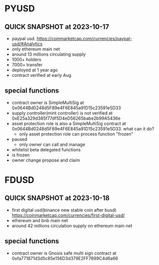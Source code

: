 # PYUSD
## QUICK SNAPSHOT at 2023-10-17
- paypal usd. https://coinmarketcap.com/currencies/paypal-usd/#Analytics
- only ethereum main net
- around 13 millions circulating supply
- 1000+ holders
- 7000+ transfer
- deployed at 1 year ago
- contract verified at early Aug
## special functions
- contract owner is SimpleMultiSig at 0x0644Bd0248d5F89e4F6E845a91D15c23591e5D33
- supply controller(mint controller) is not verified at 0xE25a329d385f77df5D4eD56265babe2b99A5436e
- asset protection role is also a SimpleMultiSig contract at 0x0644Bd0248d5F89e4F6E845a91D15c23591e5D33. what can it do?
  - only asset protection role can process function "frozen" 
- paused
  - only owner can call and manage
- whitelist beta delegated functions
- is frozen 
- owner change propose and claim

# FDUSD
## QUICK SNAPSHOT at 2023-10-18
- first digital usd(binance new stable coin after busd)  https://coinmarketcap.com/currencies/first-digital-usd/
- ethereum and bnb main net
- around 42 millions circulation supply on ethereum main net
## special functions
- contract owner is Gnosis safe multi sign contract at 0xfa771871d3d5c85e156D3d379E2FF7699C4d6a66